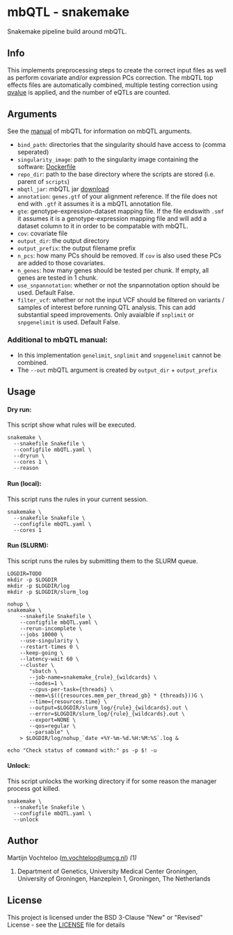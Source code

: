 # mbQTL - snakemake

Snakemake pipeline build around mbQTL.

## Info

This implements preprocessing steps to create the correct input files as well as perform covariate and/or expression PCs correction. The mbQTL top effects files are automatically combined, multiple testing correction using [qvalue](https://github.com/StoreyLab/qvalue) is applied, and the number of eQTLs are counted.

## Arguments

See the [manual](https://github.com/molgenis/systemsgenetics/tree/master/mbQTL) of mbQTL for information on mbQTL arguments.

 * `bind_path`: directories that the singularity should have access to (comma seperated)
 * `singularity_image`: path to the singularity image containing the software: [Dockerfile](https://github.com/sc-eQTLgen-consortium/WG3-pipeline-QTL/blob/scMetaBrain/Dockerfile)
 * `repo_dir`: path to the base directory where the scripts are stored (i.e. parent of `scripts`)
 * `mbqtl_jar`: mbQTL jar [download](https://jenkins.harmjanwestra.nl/job/systemsgenetics_hjw/lastStableBuild/nl.systemsgenetics$MbQTL/)
 * `annotation`: `genes.gtf` of your alignment reference. If the file does not end with `.gtf` it assumes it is a mbQTL annotation file.
 * `gte`: genotype-expression-dataset mapping file. If the file endswith `.smf` it assumes it is a genotype-expression mapping file and will add a dataset column to it in order to be compatable with mbQTL.
 * `cov`: covariate file
 * `output_dir`: the output directory
 * `output_prefix`: the output filename prefix
 * `n_pcs`: how many PCs should be removed. If `cov` is also used these PCs are added to those covariates.
 * `n_genes`: how many genes should be tested per chunk. If empty, all genes are tested in 1 chunk.
 * `use_snpannotation`: whether or not the snpannotation option should be used. Default False.
 * `filter_vcf`: whether or not the input VCF should be filtered on variants / samples of interest before running QTL analysis. This can add substantial speed improvements. Only avaialble if `snplimit` or `snpgenelimit` is used. Default False.

### Additional to mbQTL manual:
 * In this implementation `genelimit`, `snplimit` and `snpgenelimit` cannot be combined.
 * The `--out` mbQTL argument is created by `output_dir` + `output_prefix`

## Usage  

#### Dry run:
This script show what rules will be executed.
```{R}
snakemake \
  --snakefile Snakefile \
  --configfile mbQTL.yaml \
  --dryrun \
  --cores 1 \
  --reason
```  

#### Run (local):
This script runs the rules in your current session.
```{R}
snakemake \
  --snakefile Snakefile \
  --configfile mbQTL.yaml \
  --cores 1
```

#### Run (SLURM):
This script runs the rules by submitting them to the SLURM queue.
```{R}
LOGDIR=TODO
mkdir -p $LOGDIR
mkdir -p $LOGDIR/log
mkdir -p $LOGDIR/slurm_log

nohup \
snakemake \
    --snakefile Snakefile \
    --configfile mbQTL.yaml \
    --rerun-incomplete \
    --jobs 10000 \
    --use-singularity \
    --restart-times 0 \
    --keep-going \
    --latency-wait 60 \
    --cluster \
       "sbatch \
       --job-name=snakemake_{rule}_{wildcards} \
       --nodes=1 \
       --cpus-per-task={threads} \
       --mem=\$(({resources.mem_per_thread_gb} * {threads}))G \
       --time={resources.time} \
       --output=$LOGDIR/slurm_log/{rule}_{wildcards}.out \
       --error=$LOGDIR/slurm_log/{rule}_{wildcards}.out \
       --export=NONE \
       --qos=regular \
       --parsable" \
    > $LOGDIR/log/nohup_`date +%Y-%m-%d.%H:%M:%S`.log &

echo "Check status of command with:" ps -p $! -u
```  

#### Unlock:
This script unlocks the working directory if for some reason the manager process got killed.
```{R}
snakemake \
  --snakefile Snakefile \
  --configfile mbQTL.yaml \
  --unlock
```  

## Author  

Martijn Vochteloo (m.vochteloo@umcg.nl) *(1)*

1. Department of Genetics, University Medical Center Groningen, University of Groningen, Hanzeplein 1, Groningen, The Netherlands

## License  

This project is licensed under the BSD 3-Clause "New" or "Revised" License - see the [LICENSE](LICENSE.txt) file for details
